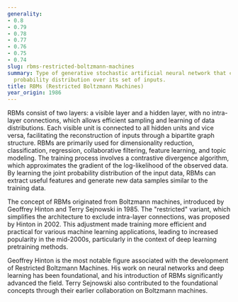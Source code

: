 ```yaml
---
generality:
- 0.8
- 0.79
- 0.78
- 0.77
- 0.76
- 0.75
- 0.74
slug: rbms-restricted-boltzmann-machines
summary: Type of generative stochastic artificial neural network that can learn a
  probability distribution over its set of inputs.
title: RBMs (Restricted Boltzmann Machines)
year_origin: 1986
---
```


RBMs consist of two layers: a visible layer and a hidden layer, with no intra-layer connections, which allows efficient sampling and learning of data distributions. Each visible unit is connected to all hidden units and vice versa, facilitating the reconstruction of inputs through a bipartite graph structure. RBMs are primarily used for dimensionality reduction, classification, regression, collaborative filtering, feature learning, and topic modeling. The training process involves a contrastive divergence algorithm, which approximates the gradient of the log-likelihood of the observed data. By learning the joint probability distribution of the input data, RBMs can extract useful features and generate new data samples similar to the training data.

The concept of RBMs originated from Boltzmann machines, introduced by Geoffrey Hinton and Terry Sejnowski in 1985. The "restricted" variant, which simplifies the architecture to exclude intra-layer connections, was proposed by Hinton in 2002. This adjustment made training more efficient and practical for various machine learning applications, leading to increased popularity in the mid-2000s, particularly in the context of deep learning pretraining methods.

Geoffrey Hinton is the most notable figure associated with the development of Restricted Boltzmann Machines. His work on neural networks and deep learning has been foundational, and his introduction of RBMs significantly advanced the field. Terry Sejnowski also contributed to the foundational concepts through their earlier collaboration on Boltzmann machines.